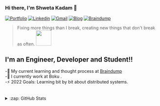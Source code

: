 
### Hi there, I'm Shweta Kadam 👋



[![Portfolio](https://img.shields.io/badge/portfolio-%231572B6.svg?&style=for-the-badge&logo=portfolio&logoColor=white)](https://shwetarkadam.github.io/portfolio/)
[![Linkedin](https://img.shields.io/badge/linkedin%20-%230077B5.svg?&style=for-the-badge&logo=linkedin&logoColor=white)](https://www.linkedin.com/in/shweta-kadam-81404512a/)
[![Gmail](https://img.shields.io/badge/gmail-D14836?&style=for-the-badge&logo=gmail&logoColor=white)](mailto:shwetakadam.portfolio@gmail.com)
[![Blog](https://img.shields.io/badge/BLOG-%231572B6.svg?&style=for-the-badge&logo=blog&logoColor=white)](https://www.codeklutz.com)
[![Braindump](https://img.shields.io/badge/BRAINDUMP-D14836.svg?&style=for-the-badge&logo=braindump&logoColor=white)](https://notes.codeklutz.com/about/)

<!--
![Youtube](https://img.shields.io/badge/youtube-%23FF0000.svg?&style=for-the-badge&logo=youtube&logoColor=white)-->

> Fixing more things than I break, creating new things that don't break as often. <img src="https://media.giphy.com/media/VgCDAzcKvsR6OM0uWg/giphy.gif" width="50"> 


## I'm an Engineer, Developer and Student!!


-🌱 My current learning and thought process at [Braindump](https://notes.codeklutz.com)<br/>
-💼 I currently work at Boku .<br/>
-⚡ 2022 Goals: Learning bit by bit about distributed systems.<br/>
<br/>




<details>
  <summary>:zap: GitHub Stats</summary>

<img  src="https://github-readme-stats.vercel.app/api?username=shwetarkadam&show_icons=true&theme=tokyonight&icon_color=6392DF&hide=prs" alt="shwetarkadam">
</details>

